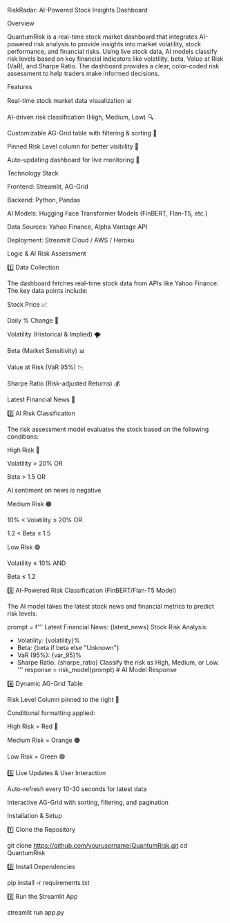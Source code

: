 RiskRadar: AI-Powered Stock Insights Dashboard

Overview

QuantumRisk is a real-time stock market dashboard that integrates AI-powered risk analysis to provide insights into market volatility, stock performance, and financial risks. Using live stock data, AI models classify risk levels based on key financial indicators like volatility, beta, Value at Risk (VaR), and Sharpe Ratio. The dashboard provides a clear, color-coded risk assessment to help traders make informed decisions.

Features

Real-time stock market data visualization 📊

AI-driven risk classification (High, Medium, Low) 🔍

Customizable AG-Grid table with filtering & sorting 🔧

Pinned Risk Level column for better visibility 📌

Auto-updating dashboard for live monitoring 🔄

Technology Stack

Frontend: Streamlit, AG-Grid

Backend: Python, Pandas

AI Models: Hugging Face Transformer Models (FinBERT, Flan-T5, etc.)

Data Sources: Yahoo Finance, Alpha Vantage API

Deployment: Streamlit Cloud / AWS / Heroku

Logic & AI Risk Assessment

1️⃣ Data Collection

The dashboard fetches real-time stock data from APIs like Yahoo Finance. The key data points include:

Stock Price 📈

Daily % Change 🔄

Volatility (Historical & Implied) 🌪️

Beta (Market Sensitivity) 📊

Value at Risk (VaR 95%) 📉

Sharpe Ratio (Risk-adjusted Returns) 💰

Latest Financial News 📰

2️⃣ AI Risk Classification

The risk assessment model evaluates the stock based on the following conditions:

High Risk 🔴

Volatility > 20% OR

Beta > 1.5 OR

AI sentiment on news is negative

Medium Risk 🟠

10% < Volatility ≤ 20% OR

1.2 < Beta ≤ 1.5

Low Risk 🟢

Volatility ≤ 10% AND

Beta ≤ 1.2

3️⃣ AI-Powered Risk Classification (FinBERT/Flan-T5 Model)

The AI model takes the latest stock news and financial metrics to predict risk levels:

prompt = f'''
Latest Financial News: {latest_news}
Stock Risk Analysis:
- Volatility: {volatility}%
- Beta: {beta if beta else "Unknown"}
- VaR (95%): {var_95}%
- Sharpe Ratio: {sharpe_ratio}
Classify the risk as High, Medium, or Low.
'''
response = risk_model(prompt)  # AI Model Response

4️⃣ Dynamic AG-Grid Table

Risk Level Column pinned to the right 📌

Conditional formatting applied:

High Risk = Red 🔴

Medium Risk = Orange 🟠

Low Risk = Green 🟢

5️⃣ Live Updates & User Interaction

Auto-refresh every 10-30 seconds for latest data

Interactive AG-Grid with sorting, filtering, and pagination

Installation & Setup

1️⃣ Clone the Repository

git clone https://github.com/yourusername/QuantumRisk.git
cd QuantumRisk

2️⃣ Install Dependencies

pip install -r requirements.txt

3️⃣ Run the Streamlit App

streamlit run app.py
